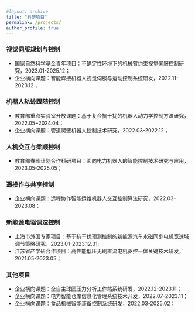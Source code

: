 ```yaml
---
#layout: archive
title: "科研项目"
permalink: /projects/
author_profile: true
---
```


### 视觉伺服规划与控制

- 国家自然科学基金青年项目：不确定性环境下的机械臂约束视觉伺服控制研究，2023.01-2025.12；
- 企业横向课题：智能焊接机器人视觉伺服与运动控制系统研发，2022.11-2023.12；
  
### 机器人轨迹跟随控制

- 教育部重点实验室开放课题：基于复合抗干扰的机器人动力学控制方法研究，2022.05~2024.04；
- 企业横向课题：管道爬壁机器人控制技术研究，2022.03-2022.12；

### 人机交互与柔顺控制

- 教育部春晖计划合作科研项目：面向电力机器人的智能控制技术研究与应用，2023.05-2025.05；
  
### 遥操作与共享控制

- 企业横向课题：远程协作智能运维机器人交互控制算法研究，2022.03-2023.08；
  
### 新能源电驱调速控制

- 上海市外国专家项目：基于抗干扰预测控制的新能源汽车永磁同步电机宽速域调节策略研究，2023.01-2023.12.31;
- 江苏省产学研合作项目：高性能低压无刷直流电机驱控一体关键技术研发，2021.05-2023.05；

### 其他项目

- 企业横向课题：全自主球团压力分析工作站系统研发，2022.12-2023.11；
- 企业横向课题：电力智能仓库信息化管理系统技术开发，2022.07-2023.11；
- 企业横向课题：食品机械智能装备控制系统研发，2022.03-2025.02；

